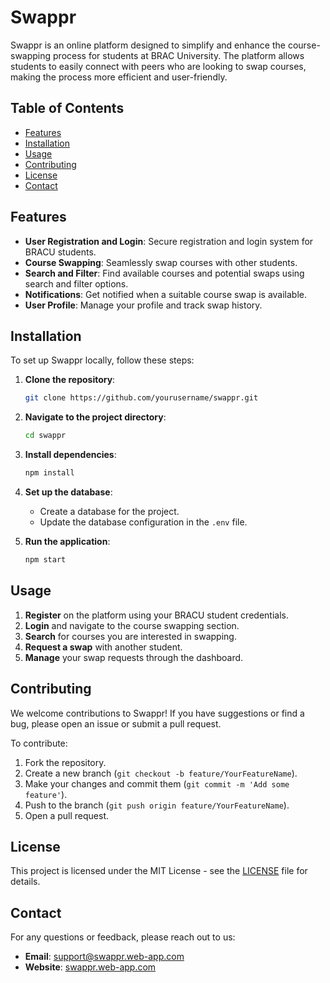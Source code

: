 # Swappr

Swappr is an online platform designed to simplify and enhance the course-swapping process for students at BRAC University. The platform allows students to easily connect with peers who are looking to swap courses, making the process more efficient and user-friendly.

## Table of Contents

- [Features](#features)
- [Installation](#installation)
- [Usage](#usage)
- [Contributing](#contributing)
- [License](#license)
- [Contact](#contact)

## Features

- **User Registration and Login**: Secure registration and login system for BRACU students.
- **Course Swapping**: Seamlessly swap courses with other students.
- **Search and Filter**: Find available courses and potential swaps using search and filter options.
- **Notifications**: Get notified when a suitable course swap is available.
- **User Profile**: Manage your profile and track swap history.
  
## Installation

To set up Swappr locally, follow these steps:

1. **Clone the repository**:
    ```bash
    git clone https://github.com/yourusername/swappr.git
    ```
2. **Navigate to the project directory**:
    ```bash
    cd swappr
    ```
3. **Install dependencies**:
    ```bash
    npm install
    ```
4. **Set up the database**:
    - Create a database for the project.
    - Update the database configuration in the `.env` file.

5. **Run the application**:
    ```bash
    npm start
    ```

## Usage

1. **Register** on the platform using your BRACU student credentials.
2. **Login** and navigate to the course swapping section.
3. **Search** for courses you are interested in swapping.
4. **Request a swap** with another student.
5. **Manage** your swap requests through the dashboard.

## Contributing

We welcome contributions to Swappr! If you have suggestions or find a bug, please open an issue or submit a pull request.

To contribute:

1. Fork the repository.
2. Create a new branch (`git checkout -b feature/YourFeatureName`).
3. Make your changes and commit them (`git commit -m 'Add some feature'`).
4. Push to the branch (`git push origin feature/YourFeatureName`).
5. Open a pull request.

## License

This project is licensed under the MIT License - see the [LICENSE](LICENSE) file for details.

## Contact

For any questions or feedback, please reach out to us:

- **Email**: support@swappr.web-app.com
- **Website**: [swappr.web-app.com](http://swappr.web-app.com)